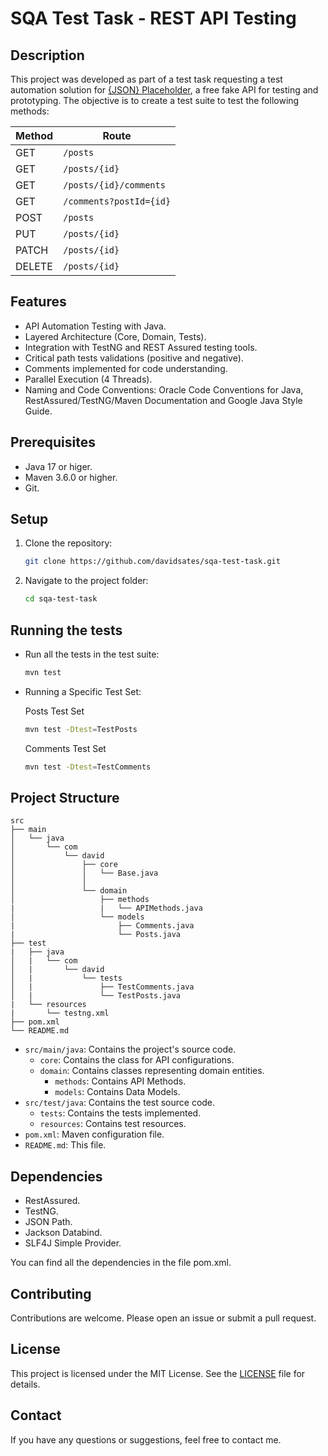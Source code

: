 # SQA Test Task - REST API Testing

## Description

This project was developed as part of a test task requesting a test automation solution for [{JSON} Placeholder](https://jsonplaceholder.typicode.com/), a free fake API for testing and prototyping. The objective is to create a test suite to test the following methods:

| Method  | Route                    |
|---------|--------------------------|
| GET     | `/posts`                 |
| GET     | `/posts/{id}`            |
| GET     | `/posts/{id}/comments`   |
| GET     | `/comments?postId={id}`  |
| POST    | `/posts`                 |
| PUT     | `/posts/{id}`            |
| PATCH   | `/posts/{id}`            |
| DELETE  | `/posts/{id}`            |

## Features

- API Automation Testing with Java.
- Layered Architecture (Core, Domain, Tests).
- Integration with TestNG and REST Assured testing tools.
- Critical path tests validations (positive and negative).
- Comments implemented for code understanding.
- Parallel Execution (4 Threads).
- Naming and Code Conventions: Oracle Code Conventions for Java, RestAssured/TestNG/Maven Documentation and Google Java Style Guide.

## Prerequisites

- Java 17 or higer.
- Maven 3.6.0 or higher.
- Git.

## Setup

1.  Clone the repository:

    ```bash
    git clone https://github.com/davidsates/sqa-test-task.git
    ```

2.  Navigate to the project folder:

    ```bash
    cd sqa-test-task
    ```

## Running the tests
- Run all the tests in the test suite:

    ```bash
    mvn test
    ```
- Running a Specific Test Set:

    Posts Test Set
    ```bash
    mvn test -Dtest=TestPosts
    ```

    Comments Test Set
    ```bash
    mvn test -Dtest=TestComments
    ```

## Project Structure

    src
    ├── main
    │   └── java
    │       └── com
    │           └── david
    │               ├── core
    │               │   └── Base.java
    │               │     
    │               └── domain
    │                   ├── methods
    |                   |   └── APIMethods.java
    │                   └── models
    |                       ├── Comments.java
    |                       └── Posts.java    
    ├── test
    |   ├── java
    │   |   └── com
    │   |       └── david
    │   |           └── tests
    │   |               ├── TestComments.java
    │   |               └── TestPosts.java
    |   └── resources
    |       └── testng.xml
    ├── pom.xml
    └── README.md

* `src/main/java`: Contains the project's source code.
    * `core`: Contains the class for API configurations.
    * `domain`: Contains classes representing domain entities.
        * `methods`: Contains API Methods.
        * `models`: Contains Data Models.
* `src/test/java`: Contains the test source code.
    * `tests`: Contains the tests implemented.
    * `resources`: Contains test resources.
* `pom.xml`: Maven configuration file.
* `README.md`: This file.

## Dependencies 

- RestAssured.
- TestNG.
- JSON Path.
- Jackson Databind.
- SLF4J Simple Provider.

You can find all the dependencies in the file pom.xml.

## Contributing

Contributions are welcome. Please open an issue or submit a pull request.

## License

This project is licensed under the MIT License. See the [LICENSE](LICENSE) file for details.

## Contact

If you have any questions or suggestions, feel free to contact me.
